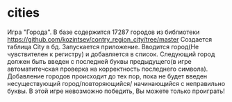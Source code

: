 # cities
Игра "Города". В базе содержится 17287 городов из библиотеки https://github.com/kozintsev/contry_region_city/tree/master
Создается таблица City в бд.
Запускается приложение. Вводится город(Не чувствителен к регистру) и добавляется в список. Следующий город должен быть введен с последней буквы предыдущего(в игре автоматитечская проверка на корректность последнего символа). 
Добавление городов происходит до тех пор, пока не будет введен несуществующий город/повторяющийся/ начинающийся с неправильно буквы.
В этой игре невозможно победить, Вы можете только проиграть!
